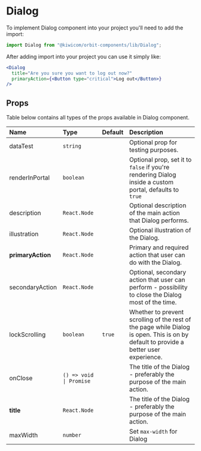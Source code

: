 # Dialog

To implement Dialog component into your project you'll need to add the import:

```jsx
import Dialog from "@kiwicom/orbit-components/lib/Dialog";
```

After adding import into your project you can use it simply like:

```jsx
<Dialog
  title="Are you sure you want to log out now?"
  primaryAction={<Button type="critical">Log out</Button>}
/>
```

## Props

Table below contains all types of the props available in Dialog component.

| Name              | Type                    | Default | Description                                                                                                                           |
| :---------------- | :---------------------- | :------ | :------------------------------------------------------------------------------------------------------------------------------------ |
| dataTest          | `string`                |         | Optional prop for testing purposes.                                                                                                   |
| renderInPortal    | `boolean`               |         | Optional prop, set it to `false` if you're rendering Dialog inside a custom portal, defaults to `true`                                |
| description       | `React.Node`            |         | Optional description of the main action that Dialog performs.                                                                         |
| illustration      | `React.Node`            |         | Optional illustration of the Dialog.                                                                                                  |
| **primaryAction** | `React.Node`            |         | Primary and required action that user can do with the Dialog.                                                                         |
| secondaryAction   | `React.Node`            |         | Optional, secondary action that user can perform - possibility to close the Dialog most of the time.                                  |
| lockScrolling     | `boolean`               | `true`  | Whether to prevent scrolling of the rest of the page while Dialog is open. This is on by default to provide a better user experience. |
| onClose           | `() => void \| Promise` |         | The title of the Dialog - preferably the purpose of the main action.                                                                  |
| **title**         | `React.Node`            |         | The title of the Dialog - preferably the purpose of the main action.                                                                  |
| maxWidth          | `number`                |         | Set `max-width` for Dialog                                                                                                            |
